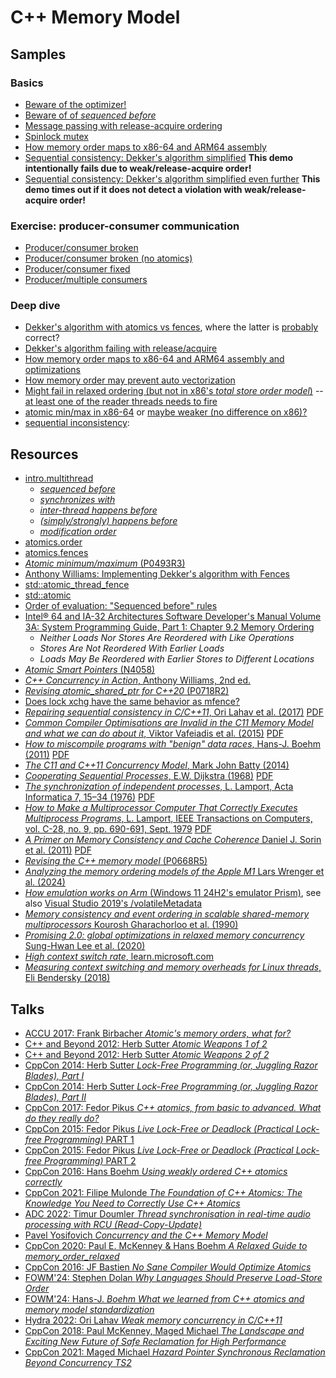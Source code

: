 # C++ Memory Model


## Samples

### Basics

* [Beware of the optimizer!](https://godbolt.org/z/rMGao4K1f)
* [Beware of of *sequenced before*](https://godbolt.org/z/698G4Kxv4)
* [Message passing with release-acquire ordering](https://godbolt.org/z/4hbK7dx7K)
* [Spinlock mutex](https://godbolt.org/z/zddsM5P3h)
* [How memory order maps to x86-64 and ARM64 assembly](https://godbolt.org/z/oTff5aY67)
* [Sequential consistency: Dekker's algorithm simplified](https://godbolt.org/z/oe3svbWv1) **This demo intentionally fails due to weak/release-acquire order!**
* [Sequential consistency: Dekker's algorithm simplified even further](https://godbolt.org/z/Ee8fo47TM) **This demo times out if it does not detect a violation with weak/release-acquire order!**

### Exercise: producer-consumer communication

* [Producer/consumer broken](https://godbolt.org/z/bh39zEdbM)
* [Producer/consumer broken (no atomics)](https://godbolt.org/z/6r7z8rTrv)
* [Producer/consumer fixed](https://godbolt.org/z/sEsa4h8sr)
* [Producer/multiple consumers](https://godbolt.org/z/d3oY6hh1G)

### Deep dive

* [Dekker's algorithm with atomics vs fences](https://godbolt.org/z/YP4cY6zM1), where the latter is [probably](https://godbolt.org/z/xr8E3nMGG) correct?
* [Dekker's algorithm failing with release/acquire](https://godbolt.org/z/GWY85ofE5)
* [How memory order maps to x86-64 and ARM64 assembly and optimizations](https://godbolt.org/z/drreTbhbr)
* [How memory order may prevent auto vectorization](https://godbolt.org/z/31W9P8Y36)
* [Might fail in relaxed ordering (but not in x86's *total store order model*)](https://godbolt.org/z/99xfvfjP3) -- [at least one of the reader threads needs to fire](https://godbolt.org/z/n4d8f8ca5)
* [atomic min/max in x86-64](https://godbolt.org/z/PjKjvfnGe) or [maybe weaker (no difference on x86)?](https://godbolt.org/z/r8TMzjea5)
* [sequential inconsistency](https://godbolt.org/z/abEYbsTcv): 

## Resources

* [intro.multithread](https://eel.is/c++draft/intro.multithread)
	* [*sequenced before*](https://eel.is/c++draft/intro.execution#def:sequenced_before)
	* [*synchronizes with*](https://eel.is/c++draft/atomics.order)
	* [*inter-thread happens before*](https://eel.is/c++draft/intro.multithread#def:inter-thread_happens_before)
	* [*(simply/strongly) happens before*](https://eel.is/c++draft/intro.multithread#def:happens_before)
	* [*modification order*](https://eel.is/c++draft/intro.races#def:modification_order)
* [atomics.order](https://eel.is/c++draft/atomics.order)
* [atomics.fences](https://eel.is/c++draft/atomics.fences)
* [*Atomic minimum/maximum* (P0493R3)](https://www.open-std.org/jtc1/sc22/wg21/docs/papers/2021/p0493r3.pdf)
* [Anthony Williams: Implementing Dekker's algorithm with Fences](https://www.justsoftwaresolutions.co.uk/threading/implementing_dekkers_algorithm_with_fences.html)
* [std::atomic_thread_fence](https://en.cppreference.com/w/cpp/atomic/atomic_thread_fence)
* [std::atomic](https://en.cppreference.com/w/cpp/atomic/atomic)
* [Order of evaluation: "Sequenced before" rules](https://en.cppreference.com/w/cpp/language/eval_order)
* [Intel® 64 and IA-32 Architectures Software Developer's Manual Volume 3A: System Programming Guide, Part 1: Chapter 9.2 Memory Ordering](https://www.intel.com/content/www/us/en/developer/articles/technical/intel-sdm.html)
	* *Neither Loads Nor Stores Are Reordered with Like Operations*
	* *Stores Are Not Reordered With Earlier Loads*
	* *Loads May Be Reordered with Earlier Stores to Different Locations*
* [*Atomic Smart Pointers* (N4058)](https://www.open-std.org/jtc1/sc22/wg21/docs/papers/2014/n4058.pdf)
* [*C++ Concurrency in Action*, Anthony Williams, 2nd ed.](https://www.manning.com/books/c-plus-plus-concurrency-in-action-second-edition)
* [*Revising atomic_shared_ptr for C++20* (P0718R2)](https://www.manning.com/books/c-plus-plus-concurrency-in-action-second-edition)
* [Does lock xchg have the same behavior as mfence?](https://stackoverflow.com/a/50279772/75883571)
* [*Repairing sequential consistency in C/C++11*, Ori Lahav et al. (2017)](https://doi.org/10.1145/3062341.3062352) [PDF](https://plv.mpi-sws.org/scfix/paper.pdf)
* [*Common Compiler Optimisations are Invalid in the C11 Memory Model and what we can do about it*, Viktor Vafeiadis et al. (2015)](https://doi.org/10.1145/2676726.2676995) [PDF](https://people.mpi-sws.org/~viktor/papers/popl2015-c11comp.pdf)
* [*How to miscompile programs with "benign" data races*, Hans-J. Boehm (2011)](https://doi.org/10.5555/2001252.2001255) [PDF](https://www.usenix.org/legacy/events/hotpar11/tech/final_files/Boehm.pdf)
* [*The C11 and C++11 Concurrency Model*, Mark John Batty (2014)](https://www.cs.kent.ac.uk/people/staff/mjb211/docs/toc.pdf)
* [*Cooperating Sequential Processes*, E.W. Dijkstra (1968)](https://doi.org/10.1007/978-1-4757-3472-0_2) [PDF](https://pure.tue.nl/ws/files/4279816/344354178746665.pdf)
* [*The synchronization of independent processes*, L. Lamport, Acta Informatica 7, 15–34 (1976)](https://doi.org/10.1007/BF00265219) [PDF](https://lamport.azurewebsites.net/pubs/synchronization.pdf)
* [*How to Make a Multiprocessor Computer That Correctly Executes Multiprocess Programs*, L. Lamport, IEEE Transactions on Computers, vol. C-28, no. 9, pp. 690-691, Sept. 1979](https://doi.org/10.1109/TC.1979.1675439) [PDF](https://www.microsoft.com/en-us/research/uploads/prod/2016/12/How-to-Make-a-Multiprocessor-Computer-That-Correctly-Executes-Multiprocess-Programs.pdf)
* [*A Primer on Memory Consistency and Cache Coherence* Daniel J. Sorin et al. (2011)](https://doi.org/10.1007/978-3-031-01733-9) [PDF](https://course.ece.cmu.edu/~ece847c/S15/lib/exe/fetch.php?media=part2_2_sorin12.pdf)
* [*Revising the C++ memory model* (P0668R5)](https://www.open-std.org/jtc1/sc22/wg21/docs/papers/2018/p0668r5.html)
* [*Analyzing the memory ordering models of the Apple M1* Lars Wrenger et al. (2024)](https://doi.org/10.1016/j.sysarc.2024.103102)
* [*How emulation works on Arm* (Windows 11 24H2's emulator Prism)](https://learn.microsoft.com/en-us/windows/arm/apps-on-arm-x86-emulation), see also [Visual Studio 2019's /volatileMetadata](https://learn.microsoft.com/en-us/cpp/build/reference/volatile?view=msvc-170)
* [*Memory consistency and event ordering in scalable shared-memory multiprocessors* Kourosh Gharachorloo et al. (1990)](https://doi.org/10.1145/325096.325102)
* [*Promising 2.0: global optimizations in relaxed memory concurrency* Sung-Hwan Lee et al. (2020)](https://doi.org/10.1145/3385412.3386010)
* [*High context switch rate*, learn.microsoft.com](https://learn.microsoft.com/en-us/gaming/gdk/_content/gc/system/overviews/finding-threading-issues/high-context-switches)
* [*Measuring context switching and memory overheads for Linux threads*, Eli Bendersky (2018)](https://eli.thegreenplace.net/2018/measuring-context-switching-and-memory-overheads-for-linux-threads/)


## Talks

* [ACCU 2017: Frank Birbacher *Atomic's memory orders, what for?*](https://youtu.be/A_vAG6LIHwQ)
* [C++ and Beyond 2012: Herb Sutter  *Atomic Weapons 1 of 2*](https://youtu.be/A8eCGOqgvH4)
* [C++ and Beyond 2012: Herb Sutter  *Atomic Weapons 2 of 2*](https://youtu.be/KeLBd2EJLOU)
* [CppCon 2014: Herb Sutter *Lock-Free Programming (or, Juggling Razor Blades), Part I*](https://youtu.be/c1gO9aB9nbs)
* [CppCon 2014: Herb Sutter *Lock-Free Programming (or, Juggling Razor Blades), Part II*](https://youtu.be/CmxkPChOcvw)
* [CppCon 2017: Fedor Pikus *C++ atomics, from basic to advanced. What do they really do?*](https://youtu.be/ZQFzMfHIxng)
* [CppCon 2015: Fedor Pikus *Live Lock-Free or Deadlock (Practical Lock-free Programming)* PART 1](https://youtu.be/lVBvHbJsg5Y)
* [CppCon 2015: Fedor Pikus *Live Lock-Free or Deadlock (Practical Lock-free Programming)* PART 2](https://youtu.be/1obZeHnAwz4)
* [CppCon 2016: Hans Boehm *Using weakly ordered C++ atomics correctly*](https://youtu.be/M15UKpNlpeM)
* [CppCon 2021: Filipe Mulonde *The Foundation of C++ Atomics: The Knowledge You Need to Correctly Use C++ Atomics*](https://youtu.be/BfEnMRWLjgQ)
* [ADC 2022: Timur Doumler *Thread synchronisation in real-time audio processing with RCU (Read-Copy-Update)*](https://youtu.be/7fKxIZOyBCE)
* [Pavel Yosifovich *Concurrency and the C++ Memory Model*](https://youtu.be/NZ_ncor_Lj0)
* [CppCon 2020: Paul E. McKenney & Hans Boehm *A Relaxed Guide to memory_order_relaxed*](https://youtu.be/cWkUqK71DZ0)
* [CppCon 2016: JF Bastien *No Sane Compiler Would Optimize Atomics*](https://youtu.be/IB57wIf9W1k)
* [FOWM'24: Stephen Dolan *Why Languages Should Preserve Load-Store Order*](https://youtu.be/cILLfXBBITg)
* [FOWM'24: Hans-J. *Boehm What we learned from C++ atomics and memory model standardization*](https://youtu.be/Ss7gIs2-hzk)
* [Hydra 2022: Ori Lahav *Weak memory concurrency in C/C++11*](https://youtu.be/mOqu8vGSysc)
* [CppCon 2018: Paul McKenney, Maged Michael *The Landscape and Exciting New Future of Safe Reclamation for High Performance*](https://youtu.be/nvfzQAUpunI)
* [CppCon 2021: Maged Michael *Hazard Pointer Synchronous Reclamation Beyond Concurrency TS2*](https://youtu.be/lsy8RRq2hHM)

